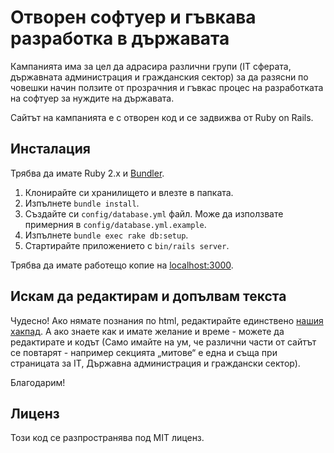 # Отворен софтуер и гъвкава разработка в държавата

Кампанията има за цел да адрасира различни групи (IT сферата, държавната
администрация и гражданския сектор) за да разясни по човешки начин ползите от
прозрачния и гъвкас процес на разработката на софтуер за нуждите на държавата.

Сайтът на кампанията е с отворен код и се задвижва от Ruby on Rails.

## Инсталация

Трябва да имате Ruby 2.x и [Bundler](http://bundler.io/).

1. Клонирайте си хранилището и влезте в папката.
2. Изпълнете `bundle install`.
3. Създайте си `config/database.yml` файл. Може да използвате примерния в `config/database.yml.example`.
4. Изпълнете `bundle exec rake db:setup`.
5. Стартирайте приложението с `bin/rails server`.

Трябва да имате работещо копие на [localhost:3000](http://localhost:3000/).

## Искам да редактирам и допълвам текста

Чудесно! Ако нямате познания по html, редактирайте единствено
[нашия хакпад](https://obshtestvo.hackpad.com/-Open-Source-IsxSdi0kaBo). А ако
знаете как и имате желание и време - можете да редактирате и кодът (Само имайте
на ум, че различни части от сайтът се повтарят - например секцията „митове“ е
една и съща при страницата за IT, Държавна администрация и граждански сектор).

Благодарим!

## Лиценз

Този код се разпространява под MIT лиценз.
